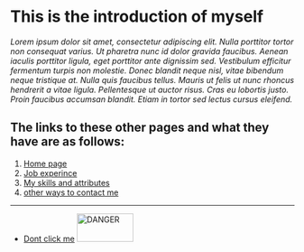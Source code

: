 
# This is the introduction of myself 
*Lorem ipsum dolor sit amet, consectetur adipiscing elit. Nulla porttitor tortor non consequat varius. Ut pharetra nunc id dolor gravida faucibus. Aenean iaculis porttitor ligula, eget porttitor ante dignissim sed. Vestibulum efficitur fermentum turpis non molestie. Donec blandit neque nisl, vitae bibendum neque tristique at. Nulla quis faucibus tellus. Mauris ut felis ut nunc rhoncus hendrerit a vitae ligula. Pellentesque ut auctor risus. Cras eu lobortis justo. Proin faucibus accumsan blandit. Etiam in tortor sed lectus cursus eleifend.*

## The links to these other pages and what they have are as follows:

  1. [Home page](README.md "back to the start")
  2. [Job experince](readme3.md "Hopefully will add more soon")
  3. [My skills and attributes](readme4.md "Deffintly will add more soon")
  4. [other ways to contact me](readme5.md "Reach out to me")








----------------------------------------------
- [Dont click me](https://www.youtube.com/watch?v=dQw4w9WgXcQ "Warning you") <img src="https://media.istockphoto.com/photos/yellow-background-with-black-grunge-danger-sign-picture-id1163744382?k=20&m=1163744382&s=612x612&w=0&h=jM9nrlT8ELvXEWwsB6vA8gwGc3xPC-RHdosyagPixfc=" alt="DANGER" style="height: 50px; width:100px;"/>
